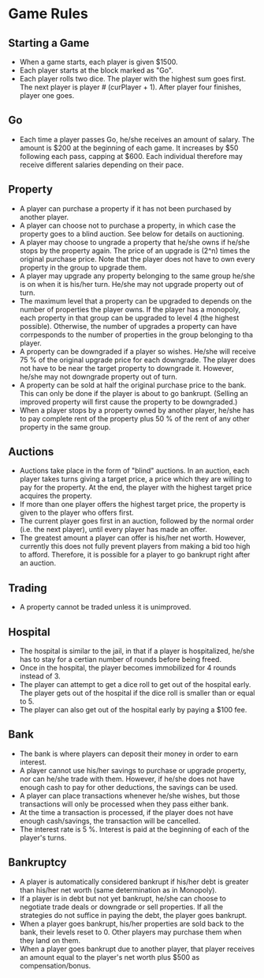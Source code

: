 # Game Rules

## Starting a Game
* When a game starts, each player is given $1500.
* Each player starts at the block marked as "Go".
* Each player rolls two dice. The player with the highest sum goes first. The next player is player # (curPlayer + 1). After player four finishes, player one goes.

## Go
* Each time a player passes Go, he/she receives an amount of salary. The amount is $200 at the beginning of each game. It increases by $50 following each pass, capping at $600. Each individual therefore may receive different salaries depending on their pace. 

## Property
* A player can purchase a property if it has not been purchased by another player.
* A player can choose not to purchase a property, in which case the property goes to a blind auction. See below for details on auctioning. 
* A player may choose to ungrade a property that he/she owns if he/she stops by the property again. The price of an upgrade is (2^n) times the original purchase price. Note that the player does not have to own every property in the group to upgrade them.
* A player may upgrade any property belonging to the same group he/she is on when it is his/her turn. He/she may not upgrade property out of turn.
* The maximum level that a property can be upgraded to depends on the number of properties the player owns. If the player has a monopoly, each property in that group can be upgraded to level 4 (the highest possible). Otherwise, the number of upgrades a property can have corrpesponds to the number of properties in the group belonging to tha player.
* A property can be downgraded if a player so wishes. He/she will receive 75 % of the original upgrade price for each downgrade. The player does not have to be near the target property to downgrade it. However, he/she may not downgrade property out of turn.
* A property can be sold at half the original purchase price to the bank. This can only be done if the player is about to go bankrupt. (Selling an improved property will first cause the property to be downgraded.)
* When a player stops by a property owned by another player, he/she has to pay complete rent of the property plus 50 % of the rent of any other property in the same group.

## Auctions
* Auctions take place in the form of "blind" auctions. In an auction, each player takes turns giving a target price, a price which they are willing to pay for the property. At the end, the player with the highest target price acquires the property.
* If more than one player offers the highest target price, the property is given to the player who offers first.
* The current player goes first in an auction, followed by the normal order (i.e. the next player), until every player has made an offer.
* The greatest amount a player can offer is his/her net worth. However, currently this does not fully prevent players from making a bid too high to afford. Therefore, it is possible for a player to go bankrupt right after an auction.

## Trading
* A property cannot be traded unless it is unimproved.

## Hospital
* The hospital is similar to the jail, in that if a player is hospitalized, he/she has to stay for a certian number of rounds before being freed.
* Once in the hospital, the player becomes immobilized for 4 rounds instead of 3.
* The player can attempt to get a dice roll to get out of the hospital early. The player gets out of the hospital if the dice roll is smaller than or equal to 5.
* The player can also get out of the hospital early by paying a $100 fee.

## Bank
* The bank is where players can deposit their money in order to earn interest.
* A player cannot use his/her savings to purchase or upgrade property, nor can he/she trade with them. However, if he/she does not have enough cash to pay for other deductions, the savings can be used.
* A player can place transactions whenever he/she wishes, but those transactions will only be processed when they pass either bank.
* At the time a transaction is processed, if the player does not have enough cash/savings, the transaction will be cancelled.
* The interest rate is 5 %. Interest is paid at the beginning of each of the player's turns.

## Bankruptcy
* A player is automatically considered bankrupt if his/her debt is greater than his/her net worth (same determination as in Monopoly).
* If a player is in debt but not yet bankrupt, he/she can choose to negotiate trade deals or downgrade or sell properties. If all the strategies do not suffice in paying the debt, the player goes bankrupt.
* When a player goes bankrupt, his/her properties are sold back to the bank, their levels reset to 0. Other players may purchase them when they land on them.
* When a player goes bankrupt due to another player, that player receives an amount equal to the player's net worth plus $500 as compensation/bonus.
